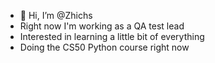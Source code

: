 - 👋 Hi, I’m @Zhichs
- Right now I'm working as a QA test lead
- Interested in learning a little bit of everything
- Doing the CS50 Python course right now

<!---
Zhichs is a ✨ special ✨ repository because its `README.md` (this file) appears on your GitHub profile.
You can click the Preview link to take a look at your changes.
--->
